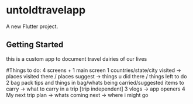 # untoldtravelapp

A new Flutter project.

## Getting Started

this is a custom app to document travel dairies of our lives

#Things to do:
4 screens + 1 main screen
1 countries/state/city visited -> places visited there / places suggest ->  things u did there / things left to do
2 bag pack tips and things in bag/whats being carried/suggested items to carry  -> what to carry in a trip [trip independent]
3 vlogs -> app openers
4 My next trip plan -> whats coming next -> where i might go

